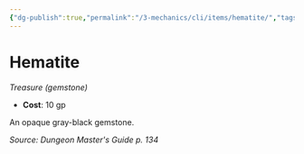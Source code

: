 ```yaml
---
{"dg-publish":true,"permalink":"/3-mechanics/cli/items/hematite/","tags":["ttrpg-cli/compendium/src/5e/dmg","ttrpg-cli/item/gear/treasure-gemstone","ttrpg-cli/item/rarity/none"]}
---
```


# Hematite
*Treasure (gemstone)*  


- **Cost**: 10 gp

An opaque gray-black gemstone.

*Source: Dungeon Master's Guide p. 134*